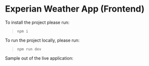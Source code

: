 # Experian Weather App (Frontend)

To install the project please run:

> `npm i`

To run the project locally, please run:

> `npm run dev`

Sample out of the live application:
